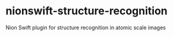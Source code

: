 # nionswift-structure-recognition
Nion Swift plugin for structure recognition in atomic scale images
